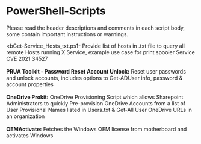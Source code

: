 # PowerShell-Scripts


Please read the header descriptions and comments in each script body, some contain important instructions or warnings.

<bGet-Service_Hosts_txt.ps1- Provide list of hosts in .txt file to query all remote Hosts running X Service, example use case for print spooler Service CVE 2021 34527
<br></br>
<b>PRUA Toolkit - Password Reset Account Unlock:</b> Reset user passwords and unlock accounts, includes options to Get-ADUser info, password & account properties
<br></br>
<b>OneDrive Prokit:</b> OneDrive Provisioning Script which allows Sharepoint Administrators to quickly Pre-provision OneDrive Accounts from a list of User Provisional Names listed in Users.txt & Get-All User OneDrive URLs in an organization
<br></br>
<b>OEMActivate:</b> Fetches the Windows OEM license from motherboard and activates Windows
